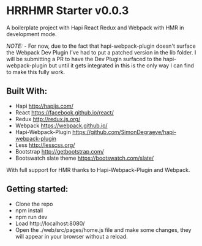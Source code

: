 HRRHMR Starter v0.0.3
===

A boilerplate project with Hapi React Redux and Webpack with HMR in development mode.

*NOTE:* - For now, due to the fact that hapi-webpack-plugin doesn't surface the Webpack Dev Plugin I've had to put a patched version in the lib folder.  I will be submitting a PR to have the Dev Plugin surfaced to the hapi-webpack-plugin but until it gets integrated in this is the only way I can find to make this fully work.

Built With:
---

* Hapi http://hapijs.com/
* React https://facebook.github.io/react/
* Redux http://redux.js.org/
* Webpack https://webpack.github.io/
* Hapi-Webpack-Plugin https://github.com/SimonDegraeve/hapi-webpack-plugin
* Less http://lesscss.org/
* Bootstrap http://getbootstrap.com/
* Bootswatch slate theme https://bootswatch.com/slate/

With full support for HMR thanks to Hapi-Webpack-Plugin and Webpack.

Getting started:
---

* Clone the repo
* npm install
* npm run dev
* Load http://localhost:8080/
* Open the ./web/src/pages/home.js file and make some changes, they will appear in your browser without a reload.
